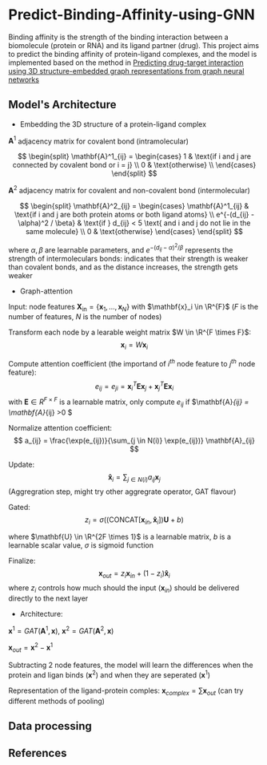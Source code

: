 # Predict-Binding-Affinity-using-GNN

Binding affinity is the strength of the binding interaction between a biomolecule (protein or RNA) and its ligand partner (drug). This project aims to predict the binding affinity of protein-ligand complexes, and the model is implemented based on the method in [Predicting drug-target interaction using 3D structure-embedded graph representations from graph neural networks](https://arxiv.org/abs/1904.08144)

## Model's Architecture

* Embedding the 3D structure of a protein-ligand complex

$\mathbf{A}^1$ adjacency matrix for covalent bond (intramolecular)

$$
\begin{split}
    \mathbf{A}^1_{ij} = 
        \begin{cases}
            1 & \text{if i and j are connected by covalent bond or i = j} \\
            0 & \text{otherwise} \\ 
        \end{cases}
\end{split}
$$

$\mathbf{A}^2$ adjacency matrix for covalent and non-covalent bond (intermolecular)

$$
\begin{split}
    \mathbf{A}^2_{ij} = 
        \begin{cases}
            \mathbf{A}^1_{ij} & \text{if i and j are both protein atoms or both ligand atoms} \\
            e^{-(d_{ij} - \alpha)^2 / \beta} & \text{if } d_{ij} < 5 \text{ and i and j do not lie in the same molecule} \\   
            0 & \text{otherwise}
        \end{cases}
\end{split}
$$

where $\alpha, \beta$ are learnable parameters, and $e^{-(d_{ij} - \alpha)^2 / \beta}$ represents the strength of intermoleculars bonds: indicates that their strength is weaker than covalent bonds, and as the distance increases, the strength gets weaker

* Graph-attention 

Input: node features $\mathbf{X_{\text{in}}} = \{\mathbf{x}_1, \dots, \mathbf{x}_N\}$ with $\mathbf{x}_i \in \R^{F}$ ($F$ is the number of features, $N$ is the number of nodes)

Transform each node by a learable weight matrix $W \in \R^{F \times F}$: 
$$ 
\mathbf{x}_{i} = W\mathbf{x}_{i} 
$$

Compute attention coefficient (the importand of $i^{th}$ node feature to $j^{th}$ node feature): 
$$ e_{ij} = e_{ji} = \mathbf{x}^{T}_i \mathbf{E} \mathbf{x}_j + \mathbf{x}^{T}_j \mathbf{E} \mathbf{x}_i $$
with $\mathbf{E} \in R^{F \times F}$ is a learnable matrix, only compute $e_{ij}$ if $\mathbf{A}_{ij} = \mathbf{A}_{ij} >0 $

Normalize attention coefficient: 
$$ a_{ij} = \frac{\exp(e_{ij})}{\sum_{j \in N(i)} \exp(e_{ij})} \mathbf{A}_{ij} $$

Update: 
$$ \mathbf{\hat{x}}_i = \sum_{j \in N(i)} a_{ij}\mathbf{x}_j $$ 
(Aggregration step, might try other aggregrate operator, GAT flavour)

Gated: 
$$z_i = \sigma((\text{CONCAT}[\mathbf{x}_{in}, \mathbf{\hat{x}}_i]) \mathbf{U} + b)$$

where $\mathbf{U} \in \R^{2F \times 1}$ is a learnable matrix, $b$ is a learnable scalar value, $\sigma$ is sigmoid function

Finalize: 
$$ \mathbf{x}_{out} = z_i \mathbf{x}_{in} + (1- z_i) \mathbf{\hat{x}}_i $$
where $z_i$ controls how much should the input ($\mathbf{x}_{in}$) should be delivered directly to the next layer

* Architecture:

$\mathbf{x}^1 = GAT(\mathbf{A}^1, \mathbf{x})$, $\mathbf{x}^2 = GAT(\mathbf{A}^2, \mathbf{x})$

$\mathbf{x}_{out} = \mathbf{x}^2 - \mathbf{x}^1$

Subtracting 2 node features, the model will learn the differences when the protein and ligan binds ($\mathbf{x}^2$) and when they are seperated ($\mathbf{x}^1$)

Representation of the ligand-protein comples:
$\mathbf{x}_{complex} = \sum \mathbf{x}_{out}$ (can try different methods of pooling)


## Data processing

## References


